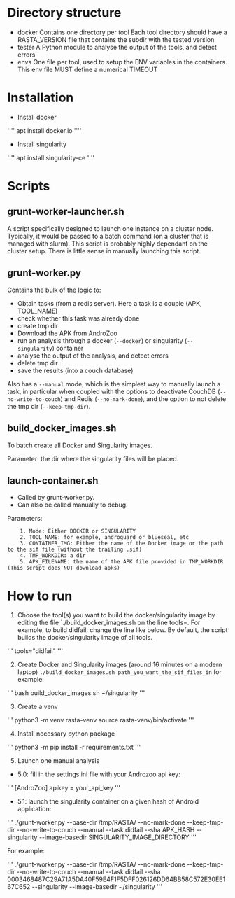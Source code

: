 # Directory structure
* docker
    Contains one directory per tool
    Each tool directory should have a RASTA_VERSION file that contains the subdir with the tested version
* tester
    A Python module to analyse the output of the tools, and detect errors
* envs
    One file per tool, used to setup the ENV variables in the containers.
    This env file MUST define a numerical TIMEOUT

# Installation

- Install docker

''''
apt install docker.io
''''

- Install singularity

''''
apt install singularity-ce
''''

# Scripts

## grunt-worker-launcher.sh

A script specifically designed to launch one instance on a cluster node. Typically, it would be passed to a batch command (on a cluster that is managed with slurm). This script is probably highly dependant on the cluster setup. There is little sense in manually launching this script.

## grunt-worker.py

Contains the bulk of the logic to:
    
- Obtain tasks (from a redis server). Here a task is a couple (APK, TOOL_NAME)
- check whether this task was already done
- create tmp dir
- Download the APK from AndroZoo
- run an analysis through a docker (`--docker`) or singularity (`--singularity`) container
- analyse the output of the analysis, and detect errors
- delete tmp dir
- save the results (into a couch database)
 
Also has a `--manual` mode, which is the simplest way to manually launch a task, in particular when coupled with the options to deactivate CouchDB (`--no-write-to-couch`) and Redis (`--no-mark-done`), and the option to not delete the tmp dir (`--keep-tmp-dir`).

## build_docker_images.sh

To batch create all Docker and Singularity images.

Parameter: the dir where the singularity files will be placed.

## launch-container.sh

- Called by grunt-worker.py.
- Can also be called manually to debug.

Parameters:

        1. Mode: Either DOCKER or SINGULARITY
        2. TOOL_NAME: for example, androguard or blueseal, etc
        3. CONTAINER_IMG: Either the name of the Docker image or the path to the sif file (without the trailing .sif)
        4. TMP_WORKDIR: a dir
        5. APK_FILENAME: the name of the APK file provided in TMP_WORKDIR (This script does NOT download apks)

# How to run

1. Choose the tool(s) you want to build the docker/singularity image by editing the file `./build_docker_images.sh on the line tools=. For example, to build didfail, change the line like below. By default, the script builds the docker/singularity image of all tools.

'''
tools="didfail"
'''


2. Create Docker and Singularity images (around 16 minutes on a modern laptop)
`./build_docker_images.sh path_you_want_the_sif_files_in` for example:

'''
bash build_docker_images.sh ~/singularity
'''

3.  Create a venv

'''
python3 -m venv rasta-venv
source rasta-venv/bin/activate
'''

4. Install necessary python package

'''
python3 -m pip install -r requirements.txt
'''

5. Launch one manual analysis

- 5.0: fill in the settings.ini file with your Androzoo api key:

'''
[AndroZoo]
apikey = your_api_key
'''

- 5.1: launch the singularity container on a given hash of Android application:

'''
./grunt-worker.py --base-dir /tmp/RASTA/  --no-mark-done --keep-tmp-dir --no-write-to-couch --manual --task didfail --sha APK_HASH --singularity --image-basedir SINGULARITY_IMAGE_DIRECTORY
'''

For example:

'''
./grunt-worker.py --base-dir /tmp/RASTA/  --no-mark-done --keep-tmp-dir --no-write-to-couch --manual --task didfail --sha 0003468487C29A71A5DA40F59E4F1F5DFF026126DD64BB58C572E30EE167C652 --singularity --image-basedir ~/singularity
'''
